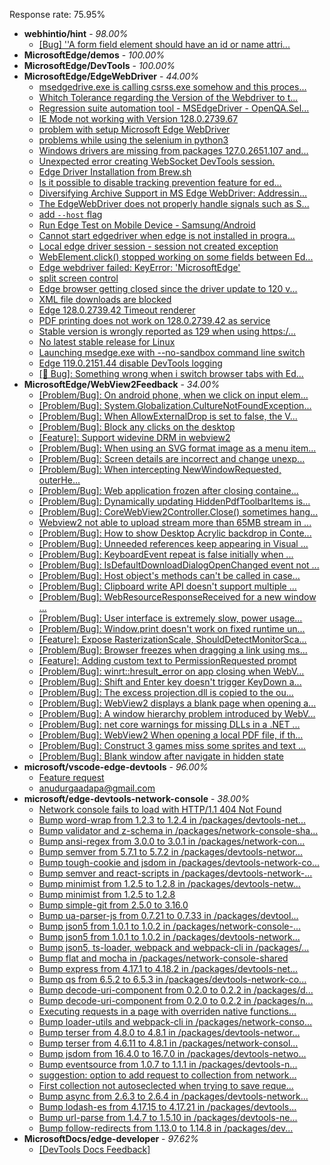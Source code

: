 Response rate: 75.95%

* **webhintio/hint** - _98.00%_
  * [[Bug] ''A form field element should have an id or name attri...](https://github.com/webhintio/hint/issues/5741)
* **MicrosoftEdge/demos** - _100.00%_
* **MicrosoftEdge/DevTools** - _100.00%_
* **MicrosoftEdge/EdgeWebDriver** - _44.00%_
  * [msedgedrive.exe is calling csrss.exe somehow and this proces...](https://github.com/MicrosoftEdge/EdgeWebDriver/issues/172)
  * [Whitch Tolerance regarding the Version of the Webdriver to t...](https://github.com/MicrosoftEdge/EdgeWebDriver/issues/171)
  * [Regression suite automation tool - MSEdgeDriver - OpenQA.Sel...](https://github.com/MicrosoftEdge/EdgeWebDriver/issues/170)
  * [IE Mode not working with Version 128.0.2739.67](https://github.com/MicrosoftEdge/EdgeWebDriver/issues/169)
  * [problem with setup Microsoft Edge WebDriver ](https://github.com/MicrosoftEdge/EdgeWebDriver/issues/168)
  * [problems while using the selenium in python3](https://github.com/MicrosoftEdge/EdgeWebDriver/issues/167)
  * [Windows drivers are missing from packages 127.0.2651.107 and...](https://github.com/MicrosoftEdge/EdgeWebDriver/issues/166)
  * [Unexpected error creating WebSocket DevTools session.](https://github.com/MicrosoftEdge/EdgeWebDriver/issues/163)
  * [Edge Driver Installation from Brew.sh](https://github.com/MicrosoftEdge/EdgeWebDriver/issues/157)
  * [Is it possible to disable tracking prevention feature for ed...](https://github.com/MicrosoftEdge/EdgeWebDriver/issues/154)
  * [Diversifying Archive Support in MS Edge WebDriver: Addressin...](https://github.com/MicrosoftEdge/EdgeWebDriver/issues/153)
  * [The EdgeWebDriver does not properly handle signals such as S...](https://github.com/MicrosoftEdge/EdgeWebDriver/issues/152)
  * [add `--host` flag](https://github.com/MicrosoftEdge/EdgeWebDriver/issues/150)
  * [Run Edge Test on Mobile Device - Samsung/Android](https://github.com/MicrosoftEdge/EdgeWebDriver/issues/148)
  * [Cannot start edgedriver when edge is not installed in progra...](https://github.com/MicrosoftEdge/EdgeWebDriver/issues/144)
  * [Local edge driver session - session not created exception](https://github.com/MicrosoftEdge/EdgeWebDriver/issues/140)
  * [WebElement.click() stopped working on some fields between Ed...](https://github.com/MicrosoftEdge/EdgeWebDriver/issues/139)
  * [Edge webdriver failed: KeyError: 'MicrosoftEdge'](https://github.com/MicrosoftEdge/EdgeWebDriver/issues/138)
  * [split screen control](https://github.com/MicrosoftEdge/EdgeWebDriver/issues/137)
  * [Edge browser getting closed since the driver update to 120 v...](https://github.com/MicrosoftEdge/EdgeWebDriver/issues/135)
  * [XML file downloads are blocked](https://github.com/MicrosoftEdge/EdgeWebDriver/issues/133)
  * [Edge 128.0.2739.42 Timeout renderer](https://github.com/MicrosoftEdge/EdgeWebDriver/issues/165)
  * [PDF printing does not work on 128.0.2739.42 as service](https://github.com/MicrosoftEdge/EdgeWebDriver/issues/162)
  * [Stable version is wrongly reported as 129 when using https:/...](https://github.com/MicrosoftEdge/EdgeWebDriver/issues/161)
  * [No latest stable release for Linux](https://github.com/MicrosoftEdge/EdgeWebDriver/issues/156)
  * [Launching msedge.exe with --no-sandbox command line switch](https://github.com/MicrosoftEdge/EdgeWebDriver/issues/141)
  * [Edge 119.0.2151.44 disable DevTools logging](https://github.com/MicrosoftEdge/EdgeWebDriver/issues/124)
  * [[🐛 Bug]: Something wrong when i switch browser tabs with Ed...](https://github.com/MicrosoftEdge/EdgeWebDriver/issues/123)
* **MicrosoftEdge/WebView2Feedback** - _34.00%_
  * [[Problem/Bug]: On android phone, when we click on input elem...](https://github.com/MicrosoftEdge/WebView2Feedback/issues/4833)
  * [[Problem/Bug]: System.Globalization.CultureNotFoundException...](https://github.com/MicrosoftEdge/WebView2Feedback/issues/4831)
  * [[Problem/Bug]: When AllowExternalDrop is set to false, the V...](https://github.com/MicrosoftEdge/WebView2Feedback/issues/4830)
  * [[Problem/Bug]: Block any clicks on the desktop](https://github.com/MicrosoftEdge/WebView2Feedback/issues/4829)
  * [[Feature]: Support widevine DRM in webview2](https://github.com/MicrosoftEdge/WebView2Feedback/issues/4828)
  * [[Problem/Bug]: When using an SVG format image as a menu item...](https://github.com/MicrosoftEdge/WebView2Feedback/issues/4827)
  * [[Problem/Bug]: Screen details are incorrect and change unexp...](https://github.com/MicrosoftEdge/WebView2Feedback/issues/4826)
  * [[Problem/Bug]: When intercepting NewWindowRequested, outerHe...](https://github.com/MicrosoftEdge/WebView2Feedback/issues/4821)
  * [[Problem/Bug]: Web application frozen after closing containe...](https://github.com/MicrosoftEdge/WebView2Feedback/issues/4820)
  * [[Problem/Bug]: Dynamically updating HiddenPdfToolbarItems is...](https://github.com/MicrosoftEdge/WebView2Feedback/issues/4818)
  * [[Problem/Bug]: CoreWebView2Controller.Close() sometimes hang...](https://github.com/MicrosoftEdge/WebView2Feedback/issues/4817)
  * [Webview2 not able to upload stream more than 65MB stream in ...](https://github.com/MicrosoftEdge/WebView2Feedback/issues/4816)
  * [[Problem/Bug]: How to show Desktop Acrylic backdrop in Conte...](https://github.com/MicrosoftEdge/WebView2Feedback/issues/4813)
  * [[Problem/Bug]: Unneeded references keep appearing in Visual ...](https://github.com/MicrosoftEdge/WebView2Feedback/issues/4812)
  * [[Problem/Bug]: KeyboardEvent repeat is false initially when ...](https://github.com/MicrosoftEdge/WebView2Feedback/issues/4810)
  * [[Problem/Bug]: IsDefaultDownloadDialogOpenChanged event not ...](https://github.com/MicrosoftEdge/WebView2Feedback/issues/4807)
  * [[Problem/Bug]: Host object's methods can't be called in case...](https://github.com/MicrosoftEdge/WebView2Feedback/issues/4803)
  * [[Problem/Bug]: Clipboard write API doesn't support multiple ...](https://github.com/MicrosoftEdge/WebView2Feedback/issues/4801)
  * [[Problem/Bug]: WebResourceResponseReceived for a new window ...](https://github.com/MicrosoftEdge/WebView2Feedback/issues/4799)
  * [[Problem/Bug]: User interface is extremely slow, power usage...](https://github.com/MicrosoftEdge/WebView2Feedback/issues/4792)
  * [[Problem/Bug]: Window.print doesn't work on fixed runtime un...](https://github.com/MicrosoftEdge/WebView2Feedback/issues/4790)
  * [[Feature]: Expose RasterizationScale, ShouldDetectMonitorSca...](https://github.com/MicrosoftEdge/WebView2Feedback/issues/4775)
  * [[Problem/Bug]: Browser freezes when dragging a link using ms...](https://github.com/MicrosoftEdge/WebView2Feedback/issues/4772)
  * [[Feature]: Adding custom text to PermissionRequested prompt](https://github.com/MicrosoftEdge/WebView2Feedback/issues/4770)
  * [[Problem/Bug]: winrt::hresult_error on app closing when WebV...](https://github.com/MicrosoftEdge/WebView2Feedback/issues/4814)
  * [[Problem/Bug]: Shift and Enter key doesn't trigger KeyDown a...](https://github.com/MicrosoftEdge/WebView2Feedback/issues/4802)
  * [[Problem/Bug]: The excess projection.dll is copied to the ou...](https://github.com/MicrosoftEdge/WebView2Feedback/issues/4795)
  * [[Problem/Bug]: WebView2 displays a blank page when opening a...](https://github.com/MicrosoftEdge/WebView2Feedback/issues/4788)
  * [[Problem/Bug]: A window hierarchy problem introduced by WebV...](https://github.com/MicrosoftEdge/WebView2Feedback/issues/4787)
  * [[Problem/Bug]: net core warnings for missing DLLs in a .NET ...](https://github.com/MicrosoftEdge/WebView2Feedback/issues/4778)
  * [[Problem/Bug]: WebView2 When opening a local PDF file, if th...](https://github.com/MicrosoftEdge/WebView2Feedback/issues/4777)
  * [[Problem/Bug]: Construct 3 games miss some sprites and text ...](https://github.com/MicrosoftEdge/WebView2Feedback/issues/4767)
  * [[Problem/Bug]: Blank window after navigate in hidden state](https://github.com/MicrosoftEdge/WebView2Feedback/issues/4763)
* **microsoft/vscode-edge-devtools** - _96.00%_
  * [Feature request](https://github.com/microsoft/vscode-edge-devtools/issues/2450)
  * [anudurgaadapa@gmail.com](https://github.com/microsoft/vscode-edge-devtools/issues/2449)
* **microsoft/edge-devtools-network-console** - _38.00%_
  * [Network console fails to load with HTTP/1.1 404 Not Found](https://github.com/microsoft/edge-devtools-network-console/issues/130)
  * [Bump word-wrap from 1.2.3 to 1.2.4 in /packages/devtools-net...](https://github.com/microsoft/edge-devtools-network-console/pull/123)
  * [Bump validator and z-schema in /packages/network-console-sha...](https://github.com/microsoft/edge-devtools-network-console/pull/122)
  * [Bump ansi-regex from 3.0.0 to 3.0.1 in /packages/network-con...](https://github.com/microsoft/edge-devtools-network-console/pull/121)
  * [Bump semver from 5.7.1 to 5.7.2 in /packages/devtools-networ...](https://github.com/microsoft/edge-devtools-network-console/pull/120)
  * [Bump tough-cookie and jsdom in /packages/devtools-network-co...](https://github.com/microsoft/edge-devtools-network-console/pull/119)
  * [Bump semver and react-scripts in /packages/devtools-network-...](https://github.com/microsoft/edge-devtools-network-console/pull/117)
  * [Bump minimist from 1.2.5 to 1.2.8 in /packages/devtools-netw...](https://github.com/microsoft/edge-devtools-network-console/pull/112)
  * [Bump minimist from 1.2.5 to 1.2.8](https://github.com/microsoft/edge-devtools-network-console/pull/111)
  * [Bump simple-git from 2.5.0 to 3.16.0](https://github.com/microsoft/edge-devtools-network-console/pull/110)
  * [Bump ua-parser-js from 0.7.21 to 0.7.33 in /packages/devtool...](https://github.com/microsoft/edge-devtools-network-console/pull/109)
  * [Bump json5 from 1.0.1 to 1.0.2 in /packages/network-console-...](https://github.com/microsoft/edge-devtools-network-console/pull/108)
  * [Bump json5 from 1.0.1 to 1.0.2 in /packages/devtools-network...](https://github.com/microsoft/edge-devtools-network-console/pull/107)
  * [Bump json5, ts-loader, webpack and webpack-cli in /packages/...](https://github.com/microsoft/edge-devtools-network-console/pull/106)
  * [Bump flat and mocha in /packages/network-console-shared](https://github.com/microsoft/edge-devtools-network-console/pull/105)
  * [Bump express from 4.17.1 to 4.18.2 in /packages/devtools-net...](https://github.com/microsoft/edge-devtools-network-console/pull/104)
  * [Bump qs from 6.5.2 to 6.5.3 in /packages/devtools-network-co...](https://github.com/microsoft/edge-devtools-network-console/pull/103)
  * [Bump decode-uri-component from 0.2.0 to 0.2.2 in /packages/d...](https://github.com/microsoft/edge-devtools-network-console/pull/101)
  * [Bump decode-uri-component from 0.2.0 to 0.2.2 in /packages/n...](https://github.com/microsoft/edge-devtools-network-console/pull/100)
  * [Executing requests in a page with overriden native functions...](https://github.com/microsoft/edge-devtools-network-console/issues/99)
  * [Bump loader-utils and webpack-cli in /packages/network-conso...](https://github.com/microsoft/edge-devtools-network-console/pull/98)
  * [Bump terser from 4.8.0 to 4.8.1 in /packages/devtools-networ...](https://github.com/microsoft/edge-devtools-network-console/pull/97)
  * [Bump terser from 4.6.11 to 4.8.1 in /packages/network-consol...](https://github.com/microsoft/edge-devtools-network-console/pull/96)
  * [Bump jsdom from 16.4.0 to 16.7.0 in /packages/devtools-netwo...](https://github.com/microsoft/edge-devtools-network-console/pull/94)
  * [Bump eventsource from 1.0.7 to 1.1.1 in /packages/devtools-n...](https://github.com/microsoft/edge-devtools-network-console/pull/93)
  * [suggestion: option to add request to collection from network...](https://github.com/microsoft/edge-devtools-network-console/issues/92)
  * [First collection not autoseclected when trying to save reque...](https://github.com/microsoft/edge-devtools-network-console/issues/91)
  * [Bump async from 2.6.3 to 2.6.4 in /packages/devtools-network...](https://github.com/microsoft/edge-devtools-network-console/pull/90)
  * [Bump lodash-es from 4.17.15 to 4.17.21 in /packages/devtools...](https://github.com/microsoft/edge-devtools-network-console/pull/84)
  * [Bump url-parse from 1.4.7 to 1.5.10 in /packages/devtools-ne...](https://github.com/microsoft/edge-devtools-network-console/pull/83)
  * [Bump follow-redirects from 1.13.0 to 1.14.8 in /packages/dev...](https://github.com/microsoft/edge-devtools-network-console/pull/81)
* **MicrosoftDocs/edge-developer** - _97.62%_
  * [[DevTools Docs Feedback]](https://github.com/MicrosoftDocs/edge-developer/issues/3273)